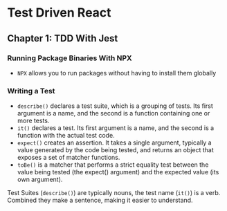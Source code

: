 # Test Driven React

## Chapter 1: TDD With Jest

### Running Package Binaries With NPX

- `NPX` allows you to run packages without having to install them globally

### Writing a Test

- `describe()` declares a test suite, which is a grouping of tests. Its first argument is a name, and the second is a function containing one or more tests.
- `it()` declares a test. Its first argument is a name, and the second is a function with the actual test code.
- `expect()` creates an assertion. It takes a single argument, typically a value generated by the code being tested, and returns an object that exposes a set of matcher functions.
- `toBe()` is a matcher that performs a strict equality test between the value being tested (the expect() argument) and the expected value (its own argument).

Test Suites (`describe()`) are typically nouns, the test name (`it()`) is a verb. Combined they make a sentence, making it easier to understand.
